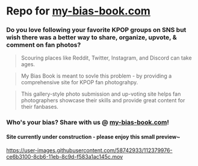 # Repo for [my-bias-book.com](https://www.my-bias-book.com)

### Do you love following your favorite KPOP groups on SNS but wish there was a better way to share, organize, upvote, & comment on fan photos?

> Scouring places like Reddit, Twitter, Instagram, and Discord can take ages.

> My Bias Book is meant to sovle this problem - by providing a comprehensive site for KPOP fan photograhpy.

> This gallery-style photo submission and up-voting site helps fan photographers showcase their skills and provide great content for their fanbases.

### Who's your bias? Share with us @ [my-bias-book.com](https://www.my-bias-book.com)!

#### Site currently under construction - please enjoy this small preview~

https://user-images.githubusercontent.com/58742933/112379976-ce6b3100-8cb6-11eb-8c9d-f583a1ac145c.mov

